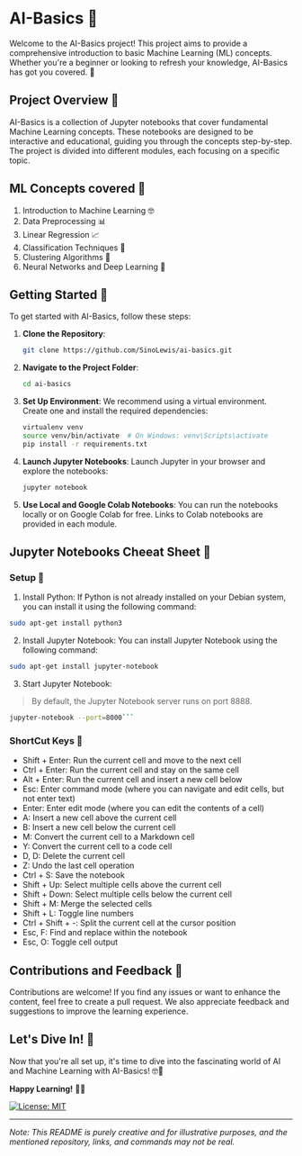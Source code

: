 # AI-Basics 🤖

Welcome to the AI-Basics project! This project aims to provide a comprehensive introduction to basic Machine Learning (ML) concepts. Whether you're a beginner or looking to refresh your knowledge, AI-Basics has got you covered. 🚀

## Project Overview 🌟

AI-Basics is a collection of Jupyter notebooks that cover fundamental Machine Learning concepts. These notebooks are designed to be interactive and educational, guiding you through the concepts step-by-step. The project is divided into different modules, each focusing on a specific topic.

## ML Concepts covered 📑

1. Introduction to Machine Learning 🤓
2. Data Preprocessing 📊
3. Linear Regression 📈
4. Classification Techniques 📝
5. Clustering Algorithms 🌌
6. Neural Networks and Deep Learning 🧠

## Getting Started 🚗

To get started with AI-Basics, follow these steps:

1. **Clone the Repository**:
   ```bash
   git clone https://github.com/SinoLewis/ai-basics.git
   ```
2. **Navigate to the Project Folder**:

   ```bash
   cd ai-basics
   ```

3. **Set Up Environment**:
   We recommend using a virtual environment. Create one and install the required dependencies:

   ```bash
   virtualenv venv
   source venv/bin/activate  # On Windows: venv\Scripts\activate
   pip install -r requirements.txt
   ```

4. **Launch Jupyter Notebooks**:
   Launch Jupyter in your browser and explore the notebooks:

   ```bash
   jupyter notebook
   ```

5. **Use Local and Google Colab Notebooks**:
   You can run the notebooks locally or on Google Colab for free. Links to Colab notebooks are provided in each module.

## Jupyter Notebooks Cheeat Sheet 🚀

### Setup 🧠

1. Install Python: If Python is not already installed on your Debian system, you can install it using the following command:

```bash
sudo apt-get install python3
```

2. Install Jupyter Notebook: You can install Jupyter Notebook using the following command:

```bash
sudo apt-get install jupyter-notebook
```

3. Start Jupyter Notebook:

> By default, the Jupyter Notebook server runs on port 8888.

````bash
jupyter-notebook --port=8000```
````

### ShortCut Keys 🌈

- Shift + Enter: Run the current cell and move to the next cell
- Ctrl + Enter: Run the current cell and stay on the same cell
- Alt + Enter: Run the current cell and insert a new cell below
- Esc: Enter command mode (where you can navigate and edit cells, but not enter text)
- Enter: Enter edit mode (where you can edit the contents of a cell)
- A: Insert a new cell above the current cell
- B: Insert a new cell below the current cell
- M: Convert the current cell to a Markdown cell
- Y: Convert the current cell to a code cell
- D, D: Delete the current cell
- Z: Undo the last cell operation
- Ctrl + S: Save the notebook
- Shift + Up: Select multiple cells above the current cell
- Shift + Down: Select multiple cells below the current cell
- Shift + M: Merge the selected cells
- Shift + L: Toggle line numbers
- Ctrl + Shift + -: Split the current cell at the cursor position
- Esc, F: Find and replace within the notebook
- Esc, O: Toggle cell output

## Contributions and Feedback 🤝

Contributions are welcome! If you find any issues or want to enhance the content, feel free to create a pull request. We also appreciate feedback and suggestions to improve the learning experience.

## Let's Dive In! 🎉

Now that you're all set up, it's time to dive into the fascinating world of AI and Machine Learning with AI-Basics! 🤓🎈

**Happy Learning!** 🧠💡

[![License: MIT](https://img.shields.io/badge/License-MIT-blue.svg)](https://opensource.org/licenses/MIT)

---

_Note: This README is purely creative and for illustrative purposes, and the mentioned repository, links, and commands may not be real._
